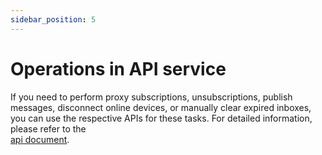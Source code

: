 ```yaml
---
sidebar_position: 5
---
```


# Operations in API service

If you need to perform proxy subscriptions, unsubscriptions, publish messages, disconnect online devices, or manually 
clear expired inboxes, you can use the respective APIs for these tasks. For detailed information, please refer to the  
[api document](..%2F05_user_guide%2F3_API%2F1_api.md).